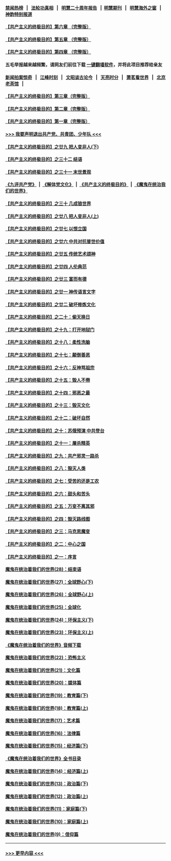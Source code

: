 #### [禁闻热榜](热点新闻.md?=0)  &nbsp;&nbsp;|&nbsp;&nbsp; [法轮功真相](https://github.com/gfw-breaker/truth/blob/master/README.md?=0) &nbsp;&nbsp;|&nbsp;&nbsp; [明慧二十周年报告](https://github.com/gfw-breaker/mh-reports/blob/master/README.md?=0) &nbsp;&nbsp;|&nbsp;&nbsp;[明慧期刊](https://github.com/gfw-breaker/mh-qikan) &nbsp;&nbsp;|&nbsp;&nbsp; [明慧海外之窗](https://github.com/gfw-breaker/mh-news/blob/master/README.md?=0) &nbsp;&nbsp;|&nbsp;&nbsp; [神韵特别报道](https://github.com/gfw-breaker/mh-news/blob/master/shenyun.md?=0)
#### [【共产主义的终极目的】第六章 （完整版）](../pages/nsc422/n11428913.md?t=02260931) 
#### [【共产主义的终极目的】第五章 （完整版）](../pages/nsc422/n11428912.md?t=02260931) 
#### [【共产主义的终极目的】第四章 （完整版）](../pages/nsc422/n11428907.md?t=02260931) 
#### 五毛举报越来越频繁，请网友们前往下载 [一键翻墙软件](https://github.com/gfw-breaker/ssr-accounts)，并将此项目推荐给亲友
#### [新闻拍案惊奇](https://github.com/gfw-breaker/banned-news/blob/master/pages/link4.md) &nbsp;&nbsp;|&nbsp;&nbsp; [江峰时刻](https://github.com/gfw-breaker/banned-news/blob/master/pages/link4.md) &nbsp;&nbsp;|&nbsp;&nbsp; [文昭谈古论今](https://github.com/gfw-breaker/banned-news/blob/master/pages/link4.md) &nbsp;&nbsp;|&nbsp;&nbsp; [天亮时分](https://github.com/gfw-breaker/banned-news/blob/master/pages/link4.md) &nbsp;&nbsp;|&nbsp;&nbsp; [萧茗看世界](https://github.com/gfw-breaker/banned-news/blob/master/pages/link4.md) &nbsp;&nbsp;|&nbsp;&nbsp; [北京老茶馆](https://github.com/gfw-breaker/banned-news/blob/master/pages/link4.md) &nbsp;&nbsp;|&nbsp;&nbsp; 
#### [【共产主义的终极目的】第三章（完整版）](../pages/nsc422/n11428848.md?t=02260931) 
#### [【共产主义的终极目的】第二章（完整版）](../pages/nsc422/n11428831.md?t=02260931) 
#### [【共产主义的终极目的】第一章（完整版）](../pages/nsc422/n11417651.md?t=02260931) 
#### [>>> 我要声明退出共产党、共青团、少年队 <<<](https://github.com/begood0513/goodnews/blob/master/quit/letter.md) 
#### [【共产主义的终极目的】之廿九 把人变非人(下)](../pages/nsc422/n11344140.md?t=02260931) 
#### [【共产主义的终极目的】之三十二 结语](../pages/nsc422/n11360535.md?t=02260931) 
#### [【共产主义的终极目的】之三十一 末世景观](../pages/nsc422/n11351129.md?t=02260931) 
#### [《九评共产党》](https://github.com/begood0513/9ping.md/blob/master/README.md) &nbsp;|&nbsp; [《解体党文化》](../../../../jtdwh.md/blob/master/README.md)  &nbsp;|&nbsp; [《共产主义的终极目的》](../../../../gczydzjmd.md/blob/master/README.md) &nbsp;|&nbsp; [《魔鬼在统治我们的世界》](../../../../mgztzwmdsj.md/blob/master/README.md) 
#### [【共产主义的终极目的】之三十 几成狼世界](../pages/nsc422/n11348280.md?t=02260931) 
#### [【共产主义的终极目的】之廿八 把人变非人(上)](../pages/nsc422/n11340492.md?t=02260931) 
#### [【共产主义的终极目的】之廿七 以恨立国](../pages/nsc422/n11336944.md?t=02260931) 
#### [【共产主义的终极目的】之廿六 中共对抗普世价值](../pages/nsc422/n11324785.md?t=02260931) 
#### [【共产主义的终极目的】之廿五 传统艺术颂神](../pages/nsc422/n11296396.md?t=02260931) 
#### [【共产主义的终极目的】之廿四 人伦典范](../pages/nsc422/n11296397.md?t=02260931) 
#### [【共产主义的终极目的】之廿三 富而有德](../pages/nsc422/n11283598.md?t=02260931) 
#### [【共产主义的终极目的】之廿一 神传语言文字](../pages/nsc422/n11263265.md?t=02260931) 
#### [【共产主义的终极目的】之廿二 破坏修炼文化](../pages/nsc422/n11245728.md?t=02260931) 
#### [【共产主义的终极目的】之二十：偷天换日](../pages/nsc422/n11238846.md?t=02260931) 
#### [【共产主义的终极目的】之十九：打开地狱门](../pages/nsc422/n11206376.md?t=02260931) 
#### [【共产主义的终极目的】之十八：柔性洗脑](../pages/nsc422/n11199994.md?t=02260931) 
#### [【共产主义的终极目的】之十七：颠倒善恶](../pages/nsc422/n11179782.md?t=02260931) 
#### [【共产主义的终极目的】之十六：反神骂祖宗](../pages/nsc422/n11166798.md?t=02260931) 
#### [【共产主义的终极目的】之十五：毁人不倦](../pages/nsc422/n11166792.md?t=02260931) 
#### [【共产主义的终极目的】之十四：邪恶之最](../pages/nsc422/n11150249.md?t=02260931) 
#### [【共产主义的终极目的】之十三：毁灭文化](../pages/nsc422/n11135227.md?t=02260931) 
#### [【共产主义的终极目的】之十二：破坏自然](../pages/nsc422/n11135214.md?t=02260931) 
#### [【共产主义的终极目的】之十：苏俄预演 中共登台](../pages/nsc422/n11118424.md?t=02260931) 
#### [【共产主义的终极目的】之十一：屠杀精英](../pages/nsc422/n11118442.md?t=02260931) 
#### [【共产主义的终极目的】之九：共产邪灵一路杀](../pages/nsc422/n11114139.md?t=02260931) 
#### [【共产主义的终极目的】之八：毁灭人类](../pages/nsc422/n11108503.md?t=02260931) 
#### [【共产主义的终极目的】之七：受苦的还是工农](../pages/nsc422/n11101809.md?t=02260931) 
#### [【共产主义的终极目的】之六：甜头和苦头](../pages/nsc422/n11096971.md?t=02260931) 
#### [【共产主义的终极目的】之五：万变不离其邪](../pages/nsc422/n11091285.md?t=02260931) 
#### [【共产主义的终极目的】之四：毁灭路线图](../pages/nsc422/n11086284.md?t=02260931) 
#### [【共产主义的终极目的】之三：马克思魔变](../pages/nsc422/n11061941.md?t=02260931) 
#### [【共产主义的终极目的】之二：中心之国](../pages/nsc422/n11047728.md?t=02260931) 
#### [【共产主义的终极目的】之一：序言](../pages/nsc422/n11086077.md?t=02260931) 
#### [魔鬼在统治着我们的世界(28)：结束语](../pages/nsc422/n10936246.md?t=02260931) 
#### [魔鬼在统治着我们的世界(27)：全球野心(下)](../pages/nsc422/n10928319.md?t=02260931) 
#### [魔鬼在统治着我们的世界(26)：全球野心(上)](../pages/nsc422/n10900318.md?t=02260931) 
#### [魔鬼在统治着我们的世界(25)：全球化](../pages/nsc422/n10788205.md?t=02260931) 
#### [魔鬼在统治着我们的世界(24)：环保主义(下)](../pages/nsc422/n10695307.md?t=02260931) 
#### [魔鬼在统治着我们的世界(23)：环保主义(上)](../pages/nsc422/n10688613.md?t=02260931) 
#### [《魔鬼在统治着我们的世界》音频下载](../pages/nsc422/n10635553.md?t=02260931) 
#### [魔鬼在统治着我们的世界(22)：恐怖主义](../pages/nsc422/n10614727.md?t=02260931) 
#### [魔鬼在统治着我们的世界(21)：文化篇](../pages/nsc422/n10597706.md?t=02260931) 
#### [魔鬼在统治着我们的世界(20)：媒体篇](../pages/nsc422/n10586579.md?t=02260931) 
#### [魔鬼在统治着我们的世界(19)：教育篇(下)](../pages/nsc422/n10564808.md?t=02260931) 
#### [魔鬼在统治着我们的世界(18)：教育篇(上)](../pages/nsc422/n10526970.md?t=02260931) 
#### [魔鬼在统治着我们的世界(17)：艺术篇](../pages/nsc422/n10499093.md?t=02260931) 
#### [魔鬼在统治着我们的世界(16)：法律篇](../pages/nsc422/n10485969.md?t=02260931) 
#### [魔鬼在统治着我们的世界(15)：经济篇(下)](../pages/nsc422/n10469975.md?t=02260931) 
#### [《魔鬼在统治着我们的世界》全书目录](../pages/nsc422/n10464261.md?t=02260931) 
#### [魔鬼在统治着我们的世界(14)：经济篇(上)](../pages/nsc422/n10457370.md?t=02260931) 
#### [魔鬼在统治着我们的世界(13)：政治篇(下)](../pages/nsc422/n10448270.md?t=02260931) 
#### [魔鬼在统治着我们的世界(12)：政治篇(上)](../pages/nsc422/n10444576.md?t=02260931) 
#### [魔鬼在统治着我们的世界(11)：家庭篇(下)](../pages/nsc422/n10440961.md?t=02260931) 
#### [魔鬼在统治着我们的世界(10)：家庭篇(上)](../pages/nsc422/n10435448.md?t=02260931) 
#### [魔鬼在统治着我们的世界(9)：信仰篇](../pages/nsc422/n10432159.md?t=02260931) 

----
#### [ >>> 更早内容 <<< ](../indexes/nsc422-earlier.md)
